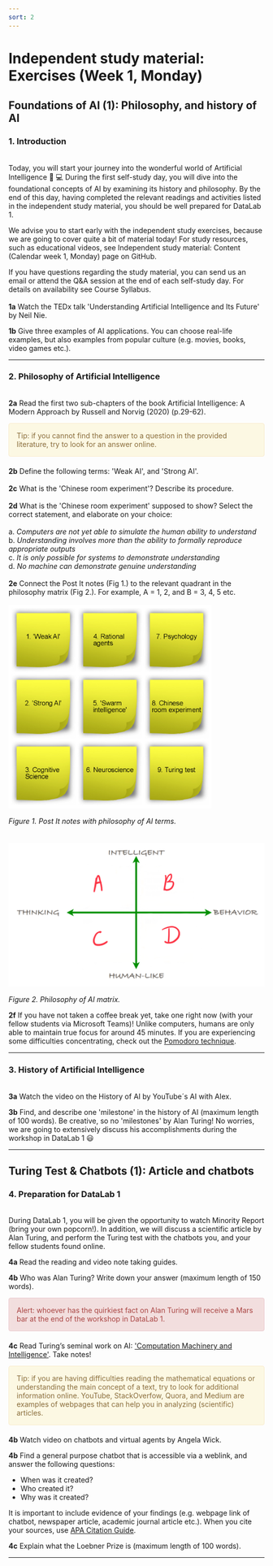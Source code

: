 ```yaml
---
sort: 2
---
```


# __Independent study material: Exercises (Week 1, Monday)__

## __Foundations of AI (1): Philosophy, and history of AI__

### 1. Introduction
\
Today, you will start your journey into the wonderful world of Artificial Intelligence :rainbow: :computer: During the first self-study day, you will dive into the foundational concepts of AI by examining its history and philosophy. By the end of this day, having completed the relevant readings and activities listed in the independent study material, you should be well prepared for DataLab 1.    

We advise you to start early with the independent study exercises, because we are going to cover quite a bit of material today! For study resources, such as educational videos, see Independent study material: Content (Calendar week 1, Monday) page on GitHub.

If you have questions regarding the study material, you can send us an email or attend the Q&A session at the end of each self-study day. For details on availability see Course Syllabus.
\
\
__1a__ Watch the TEDx talk 'Understanding Artificial Intelligence and Its Future' by
Neil Nie.  

__1b__ Give three examples of AI applications. You can choose real-life examples,
but also examples from popular culture (e.g. movies, books, video games etc.).

***
### 2. Philosophy of Artificial Intelligence
\
__2a__ Read the first two sub-chapters of the book Artificial Intelligence: A Modern Approach by Russell and Norvig (2020) (p.29-62).

<div style="padding: 15px; border: 1px solid transparent; border-color: transparent; margin-bottom: 20px; border-radius: 4px; color: #8a6d3b;; background-color: #fcf8e3; border-color: #faebcc;">
Tip: if you cannot find the answer to a question in the provided literature, try to look for an answer online.
</div>   

__2b__ Define the following terms: 'Weak AI', and 'Strong AI'.
\
\
__2c__ What is the 'Chinese room experiment'? Describe its procedure.
\
\
__2d__ What is the 'Chinese room experiment' supposed to show? Select the correct statement, and elaborate on your choice:
\
\
a. *Computers are not yet able to simulate the human ability to understand*
\
b. *Understanding involves more than the ability to formally reproduce appropriate outputs*
\
c. *It is only possible for systems to demonstrate understanding*
\
d. *No machine can demonstrate genuine understanding*
\
\
__2e__ Connect the Post It notes (Fig 1.) to the relevant quadrant in the philosophy matrix (Fig 2.). For example, A = 1, 2, and  B = 3, 4, 5 etc.
\
\
<img src="./images/post_it.jpg" alt="Post-it" width="400"/>

*Figure 1. Post It notes with philosophy of AI terms.*
\
\
\
<img src="./images/matrix.jpg" alt="Matrix" width="750"/>

*Figure 2. Philosophy of AI matrix.*

__2f__ If you have not taken a coffee break yet, take one right now (with your fellow students via Microsoft Teams)! Unlike computers, humans are only able to maintain true focus for around 45 minutes. If you are experiencing some difficulties concentrating, check out the [Pomodoro technique](https://pomofocus.io/).

***

### 3. History of Artificial Intelligence
\
__3a__ Watch the video on the History of AI by YouTube´s AI with Alex.

__3b__ Find, and describe one 'milestone' in the history of AI (maximum length of 100 words). Be creative, so no 'milestones' by Alan Turing! No worries, we are going to extensively discuss his accomplishments during the workshop in DataLab 1 :smiley:

***

## __Turing Test & Chatbots (1): Article and chatbots__

### 4. Preparation for DataLab 1
\
During DataLab 1, you will be given the opportunity to watch Minority Report (bring your own popcorn!). In addition, we will discuss a scientific article by Alan Turing, and perform the Turing test with the chatbots you, and your fellow students found online.

__4a__ Read the reading and video note taking guides.

__4b__ Who was Alan Turing? Write down your answer (maximum length of 150 words).

<div style="padding: 15px; border: 1px solid transparent; border-color: transparent; margin-bottom: 20px; border-radius: 4px; color: #a94442; background-color: #f2dede; border-color: #ebccd1;">
Alert: whoever has the quirkiest fact on Alan Turing will receive a Mars bar at the end of the workshop in DataLab 1.
</div>   

__4c__ Read Turing’s seminal work on AI: ['Computation Machinery and Intelligence'](https://watermark.silverchair.com/lix-236-433.pdf?token=AQECAHi208BE49Ooan9kkhW_Ercy7Dm3ZL_9Cf3qfKAc485ysgAAAqswggKnBgkqhkiG9w0BBwagggKYMIIClAIBADCCAo0GCSqGSIb3DQEHATAeBglghkgBZQMEAS4wEQQMi0QU_r8XoVEcFqlmAgEQgIICXtQav8ZfX7wn3sMEOkUNL9dH5VzCvRC2RZmIy7W49sgHTbO69F9san7JvQmPOl81YMQ-3j26uRFGCiboiq7Ab4a4OSL5wtXnXaax9cWDFfrpTRJxWrVNnm8Yno9xXQyrZzJ7RYv1O7VIp4yIGTZvmE7sJuZ2etOCHfwY96_aMFjWAZH7TrUpPKvdY6E-lpyVeXcub5qrchiQHtXedsNatJJd3Y7eVlVwQfbgbLk3UcnQjWaWiDfHempRRjJUW-VGld4bpCBxAvFh5UVXzQm9B24ZFMljiGWJcvav9Qt70Vsu6VcYvx6rKfiKYSKHdpov6GNcCspnsOaVOVmkq66ZAElW5WMD4cZrmkfjTy435CLWORdIOlSJYX2jx7yHi-mV3Jifq0-ij-rRlnttSyodRch07QiU2G0GRKuN9fO9F7EOJtrvOurLEXwJcxaNL3Q4_3V82ffAmvtto5rzFLm0yuWjTG25kT-Hzzq6t4Z17g44vhddVWLZodCytpX8zQpiMnIpPIWCscluaLDDHhoCkY-dQGAzCqLDmC7yM1EuNHo1e99_6K5c8rZf7Yj_Suhzkn_WiTHO09mWW4V1dBHYiDpquaxPg0ENWywf3k7zMa68nqDrn4Aa4vkHHmftIRWkUDft8jjiyGx35bYma10yge1JJNzmSykqjwpTuKRKyhx-aQcYLcKVei5VjSEC4qrEn93N3KQ0FqWBb8YVhtxFhE7Suro5dyr5E9pz3T-OPHBxfImev3B_nZntI6YFihOorG7WuQlAh60yXOcCBHucubn9LuqCTTlEP9RsbnJgig.). Take notes!

<div style="padding: 15px; border: 1px solid transparent; border-color: transparent; margin-bottom: 20px; border-radius: 4px; color: #8a6d3b;; background-color: #fcf8e3; border-color: #faebcc;">
Tip: if you are having difficulties reading the mathematical equations or understanding the main concept of a text, try to look for additional information online. YouTube, StackOverfow, Quora, and Medium are examples of webpages that can help you in analyzing (scientific) articles.
</div>   


__4b__ Watch video on chatbots and virtual agents by Angela Wick.

__4b__ Find a general purpose chatbot that is accessible via a weblink, and answer the following questions:

- When was it created?
- Who created it?
- Why was it created?

It is important to include evidence of your findings (e.g. webpage link of chatbot, newspaper article, academic
journal article etc.). When you cite your sources, use [APA Citation Guide](https://owl.purdue.edu/owl/research_and_citation/apa_style/apa_formatting_and_style_guide/reference_list_basic_rules.html).

__4c__ Explain what the Loebner Prize is (maximum length of 100 words).


***
